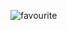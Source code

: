 ![favourite](https://user-images.githubusercontent.com/109152064/213754809-e7e440a8-b62e-4f84-9698-052ab774c057.png)
